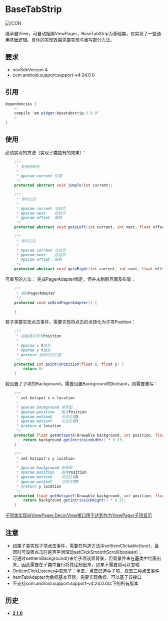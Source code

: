 # BaseTabStrip
![ICON](https://github.com/AlexMofer/ProjectX/blob/master/basetabstrip/icon.png)

继承自View，可自动捆绑ViewPager，BaseTabStrip为基础类，仅实现了一些通用基础逻辑。具体的实现效果需要实现与重写部分方法。
## 要求
- minSdkVersion 4
- com.android.support:support-v4:24.0.0

## 引用
```java
dependencies {
    ⋯
    compile 'am.widget:basetabstrip:3.0.0'
    ⋯
}
```
## 使用
必须实现的方法（实现子类独有的效果）：
```java
    /**
     * 直接跳转到
     *
     * @param current 位置
     */
    protected abstract void jumpTo(int current);

    /**
     * 滑向左边
     *
     * @param current 当前页
     * @param next    目标页
     * @param offset  偏移
     */
    protected abstract void gotoLeft(int current, int next, float offset);

    /**
     * 滑向右边
     *
     * @param current 当前页
     * @param next    目标页
     * @param offset  偏移
     */
    protected abstract void gotoRight(int current, int next, float offset);
```
可重写的方法：
完成PagerAdapter绑定，但并未刷新界面及布局：
```java
    /**
     * 捆绑PagerAdapter
     */
    protected void onBindPagerAdapter() {

    }
```
若子类要实现点击事件，需要实现将点击的点转化为子项Position：
```java
    /**
     * 由触摸点转为Position
     *
     * @param x X坐标
     * @param y Y坐标
     * @return 坐标对应位置
     */
    protected int pointToPosition(float x, float y) {
        return 0;
    }
```
若设置了子项的Background，需要设置Background的hotspot，则需要重写：
```java
    /**
     * set hotspot's x location
     *
     * @param background 背景图
     * @param position   图片Position
     * @param motionX    点击位置X
     * @param motionY    点击位置Y
     * @return x location
     */
    protected float getHotspotX(Drawable background, int position, float motionX, float motionY) {
        return background.getIntrinsicWidth() * 0.5f;
    }

    /**
     * set hotspot's y location
     *
     * @param background 背景图
     * @param position   图片Position
     * @param motionX    点击位置X
     * @param motionY    点击位置Y
     * @return y location
     */
    protected float getHotspotY(Drawable background, int position, float motionX, float motionY) {
        return background.getIntrinsicHeight() * 0.5f;
    }
```
子项类实现@ViewPager.DecorView接口用于达到作为ViewPager子项显示
## 注意
- 如果子类实现子项点击事件，需要在构造方法中setItemClickable(ture)，且同时可设置点击时是否平滑滚动setClickSmoothScroll(boolean)；
- 可通过setItemBackground()来给子项设置背景，但背景并未在基类中绘画出来，因此需要在子类中自行将其绘制出来，如果不需要则可以忽略
- OnItemClickListener中实现了：单击、点击已选中子项、双击三种点击事件
- ItemTabAdapter为角标基本容器，需要实现角标，可以基于该接口
- 不支持com.android.support:support-v4:24.0.0以下的所有版本

## 历史
- [**2.1.0**](https://github.com/AlexMofer/ProjectX/tree/master/basetabstrip/history/2.1.0)